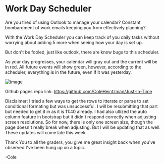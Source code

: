 # Work Day Scheduler

Are you tired of using Outlook to manage your calendar?  Constant bombardment of work emails keeping you from effectively planning?

With the Work Day Scheduler you can keep track of you daily tasks without worrying about adding 5 more when seeing how your day is set up.

But don't be fooled, just like outlook, there are know bugs to this scheduler.

As your day progresses, your calendar will gray out and the current will be in red.  All future events will show green, however, according to the scheduler, everything is in the future, even if it was yesterday.

![image](https://user-images.githubusercontent.com/95318031/150727584-2ac6f58d-647e-4ed8-aab5-a87b03fead89.png)



Github pages repo link: https://github.com/ColeHeintzman/Just-In-Time

Disclaimer:  I tried a few ways to get the rows to itterate or parse to set conditional formating but was unsuccessful.  I will be resubmitting that part but needed to get it in as it is 11:40 already.  I had also utlized the auto column feature in bootstrap but it didn't respond correctly when adjusting screen resolutions.  So for now, there is only one screen size, though the page doesn't really break when adjusting.  But I will be updating that as well.  These updates will come late this week.

Thank You to all the graders, you give me great insight back when you've observed I've been hung up on a topic.

-Cole
